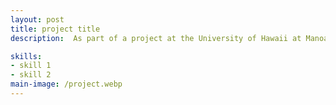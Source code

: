 ```yaml
---
layout: post
title: project title
description:  As part of a project at the University of Hawaii at Manoa, my team and I developed a mobile terrestrial robot that mimics the movement of an Unmanned Surface Vessel (USV). Ultimately intended as a platform for future marine robotics students, the project involved the complete design, prototyping, and fabrication process of the robot. I was responsible for ROS2 integration, software architecture, and testing. This page outline my key contributions throughout the project.

skills: 
- skill 1
- skill 2
main-image: /project.webp 
---
```





